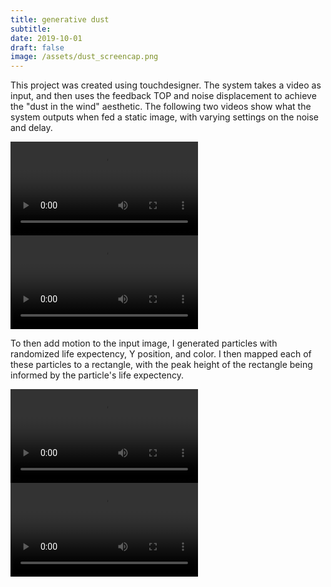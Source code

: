 ```yaml
---
title: generative dust
subtitle:
date: 2019-10-01
draft: false
image: /assets/dust_screencap.png
---
```


This project was created using touchdesigner. The system takes a video as input, and then uses the feedback TOP and noise displacement to achieve the "dust in the wind" aesthetic. The following two videos show what the system outputs when fed a static image, with varying settings on the noise and delay.

![](/assets/dust_static_01-converted.mp4)
![](/assets/dust_static_02-converted.mp4)

To then add motion to the input image, I generated particles with randomized life expectency, Y position, and color. I then mapped each of these particles to a rectangle, with the peak height of the rectangle being informed by the particle's life expectency.

![](/assets/dust_motion-converted.mp4)
![](/assets/dust_with-color-converted.mp4)
